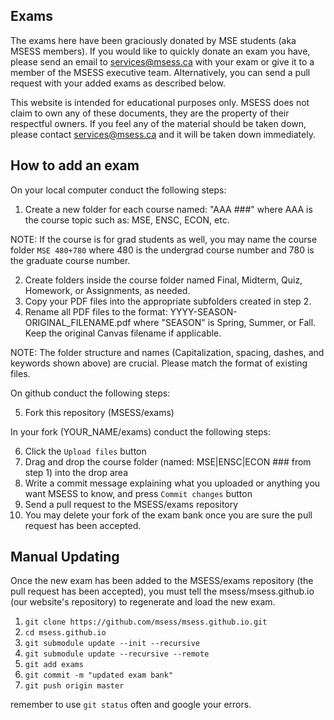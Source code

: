 ## Exams

The exams here have been graciously donated by MSE students (aka MSESS members). If you would like to quickly donate an exam you have, please send an email to services@msess.ca with your exam or give it to a member of the MSESS executive team. Alternatively, you can send a pull request with your added exams as described below.

This website is intended for educational purposes only. MSESS does not claim to own any of these documents, they are the property of their respectful owners. If you feel any of the material should be taken down, please contact services@msess.ca and it will be taken down immediately.

## How to add an exam

On your local computer conduct the following steps:
1. Create a new folder for each course named: "AAA ###" where AAA is the course topic such as: MSE, ENSC, ECON, etc.

NOTE: If the course is for grad students as well, you may name the course folder ```MSE 480+780``` where 480 is the undergrad course number and 780 is the graduate course number.

2. Create folders inside the course folder named Final, Midterm, Quiz, Homework, or Assignments, as needed.
3. Copy your PDF files into the appropriate subfolders created in step 2.
4. Rename all PDF files to the format: YYYY-SEASON-ORIGINAL_FILENAME.pdf where "SEASON" is Spring, Summer, or Fall. Keep the original Canvas filename if applicable.

NOTE: The folder structure and names (Capitalization, spacing, dashes, and keywords shown above) are crucial. Please match the format of existing files.

On github conduct the following steps:

5. Fork this repository (MSESS/exams)

In your fork (YOUR_NAME/exams) conduct the following steps:

6. Click the ```Upload files``` button
7. Drag and drop the course folder (named: MSE|ENSC|ECON ### from step 1) into the drop area
8. Write a commit message explaining what you uploaded or anything you want MSESS to know, and press ```Commit changes``` button
9. Send a pull request to the MSESS/exams repository
10. You may delete your fork of the exam bank once you are sure the pull request has been accepted.

## Manual Updating
Once the new exam has been added to the MSESS/exams repository (the pull request has been accepted), you must tell the msess/msess.github.io (our website's repository) to regenerate and load the new exam.

1. ```git clone https://github.com/msess/msess.github.io.git```
2. ```cd msess.github.io```
3. ```git submodule update --init --recursive```
4. ```git submodule update --recursive --remote```
5. ```git add exams```
6. ```git commit -m "updated exam bank"```
7. ```git push origin master```

remember to use ```git status``` often and google your errors.
